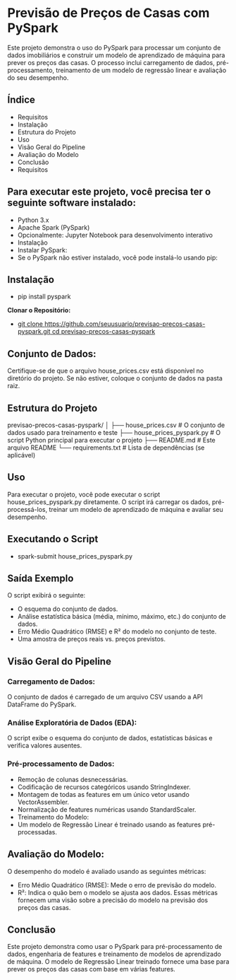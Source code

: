 # Previsão de Preços de Casas com PySpark
Este projeto demonstra o uso do PySpark para processar um conjunto de dados imobiliários e construir um modelo de aprendizado de máquina para prever os preços das casas. O processo inclui carregamento de dados, pré-processamento, treinamento de um modelo de regressão linear e avaliação do seu desempenho.

## Índice
* Requisitos
* Instalação
* Estrutura do Projeto
* Uso
* Visão Geral do Pipeline
* Avaliação do Modelo
* Conclusão
* Requisitos


## Para executar este projeto, você precisa ter o seguinte software instalado:
* Python 3.x
* Apache Spark (PySpark)
* Opcionalmente: Jupyter Notebook para desenvolvimento interativo
* Instalação
* Instalar PySpark:
* Se o PySpark não estiver instalado, você pode instalá-lo usando pip:

## Instalação
- pip install pyspark

**Clonar o Repositório:**
- [git clone https://github.com/seuusuario/previsao-precos-casas-pyspark.git
cd previsao-precos-casas-pyspark](https://github.com/rafflds/Previsao_precos_casas.git)

## Conjunto de Dados:
Certifique-se de que o arquivo house_prices.csv está disponível no diretório do projeto. Se não estiver, coloque o conjunto de dados na pasta raiz.

## Estrutura do Projeto
previsao-precos-casas-pyspark/
│
├── house_prices.csv         # O conjunto de dados usado para treinamento e teste
├── house_prices_pyspark.py  # O script Python principal para executar o projeto
├── README.md                # Este arquivo README
└── requirements.txt         # Lista de dependências (se aplicável)

## Uso
Para executar o projeto, você pode executar o script house_prices_pyspark.py diretamente. O script irá carregar os dados, pré-processá-los, treinar um modelo de aprendizado de máquina e avaliar seu desempenho.

## Executando o Script
- spark-submit house_prices_pyspark.py

## Saída Exemplo
O script exibirá o seguinte:
* O esquema do conjunto de dados.
* Análise estatística básica (média, mínimo, máximo, etc.) do conjunto de dados.
* Erro Médio Quadrático (RMSE) e R² do modelo no conjunto de teste.
* Uma amostra de preços reais vs. preços previstos.

## Visão Geral do Pipeline
### Carregamento de Dados:
O conjunto de dados é carregado de um arquivo CSV usando a API DataFrame do PySpark.

### Análise Exploratória de Dados (EDA):
O script exibe o esquema do conjunto de dados, estatísticas básicas e verifica valores ausentes.

### Pré-processamento de Dados:
* Remoção de colunas desnecessárias.
* Codificação de recursos categóricos usando StringIndexer.
* Montagem de todas as features em um único vetor usando VectorAssembler.
* Normalização de features numéricas usando StandardScaler.
* Treinamento do Modelo:
* Um modelo de Regressão Linear é treinado usando as features pré-processadas.

## Avaliação do Modelo:
O desempenho do modelo é avaliado usando as seguintes métricas:
* Erro Médio Quadrático (RMSE): Mede o erro de previsão do modelo.
* R²: Indica o quão bem o modelo se ajusta aos dados.
Essas métricas fornecem uma visão sobre a precisão do modelo na previsão dos preços das casas.

## Conclusão
Este projeto demonstra como usar o PySpark para pré-processamento de dados, engenharia de features e treinamento de modelos de aprendizado de máquina. O modelo de Regressão Linear treinado fornece uma base para prever os preços das casas com base em várias features.
